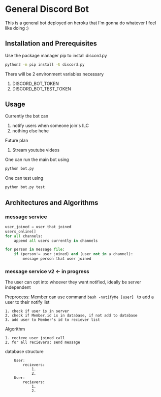 # General Discord Bot

This is a general bot deployed on heroku that I'm gonna do whatever I feel like doing :) 

## Installation and Prerequisites  

Use the package manager pip to install discord.py 

```bash
python3 -m pip install -U discord.py
```

There will be 2 environment variables necessary 
1. DISCORD_BOT_TOKEN
2. DISCORD_BOT_TEST_TOKEN

## Usage 

Currently the bot can 
1. notify users when someone join's ILC 
2. nothing else hehe

Future plan
1. Stream youtube videos

One can run the main bot using 
```bash
python bot.py
```

One can test using 
```bash
python bot.py test
```


## Architectures and Algorithms 

### message service
```python
user_joined = user that joined
users_online[] 
for all channels:
    append all users currently in channels

for person in message file:
    if (person!= user_joined) and (user not in a channel):
        message person that user joined 
```

### message service v2 <- in progress
The user can opt into whoever they want notified, ideally be server independent

Preprocess: 
Member can use command  ```bash -notifyMe [user] ``` to add a user to their notify list 

```
1. check if user is in server
2. check if Member.id is in database, if not add to database
3. add user to Member's id to reciever list 
```

Algorithm 
```
1. recieve user joined call 
2. for all recievers: send message
```

database structure
```
    User: 
        recievers: 
            1. 
            2. 
    User:
        recievers:
            1.
            2. 

```
    
